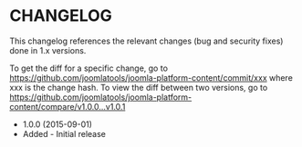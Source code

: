 CHANGELOG
=========

This changelog references the relevant changes (bug and security fixes) done in 1.x versions.

To get the diff for a specific change, go to https://github.com/joomlatools/joomla-platform-content/commit/xxx where xxx is the
change hash. To view the diff between two versions, go to https://github.com/joomlatools/joomla-platform-content/compare/v1.0.0...v1.0.1

* 1.0.0 (2015-09-01)
 * Added - Initial release